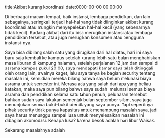 title:Akibat kurang koordinasi
date:0000-00-00 00:00:00

Di berbagai macam tempat, baik instansi, lembaga pendidikan, dan lain sebagainya, seringkali terjadi hal-hal yang tidak diinginkan akibat kurang koordinasi atau mungkin menyepelekan hal-hal kecil (yang sebenarnya tidak kecil). Kadang akibat dari itu bisa merugikan instansi atau lembaga pendidikan tersebut, atau juga merugikan konsumen atau pengguna instansi-nya.

Saya bisa dibilang salah satu yang dirugikan dari hal diatas, hari ini saya baru saja kembali ke kampus setelah kurang lebih satu bulan menghabiskan masa liburan di kampung halaman, setelah perjalanan 12 jam dan sampai di asrama kampus pukul 20:00, saya mendapati kamar saya telah ditinggali oleh orang lain, awalnya kaget, lalu saya tanya ke bagian security tentang masalah ini, kemudian mereka bilang bahwa saya belum melunasi biaya asrama untuk semester ini. Merasa ada yang salah dari apa yang beliau katakan, maka saya pun bilang bahwa saya sudah&#160; melunasi semua biaya asrama dan pendidikan selama satu tahun penuh, pelunasan tersebut bahkan sudah saya lakukan semenjak bulan september silam, saya juga menunjukan semua bukti-bukti otentik yang saya punya. Tapi sepertinya pihak security tidak punya kapasitas untuk menampung masalah saya, jadi saya harus menunggu sampai lusa untuk menyelesaikan masalah ini dibagian akomodasi. Kenapa lusa? karena besok adalah hari libur Waisak.

Sekarang masalahnya adalah
